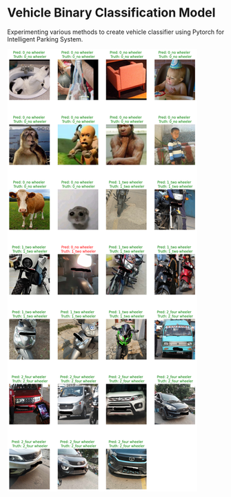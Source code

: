 # Vehicle Binary Classification Model 
Experimenting various methods to create vehicle classifier using Pytorch for Intelligent Parking System.

![Alt text](https://github.com/yunidh/vehicle_classifier/blob/main/images/result.png "Sample plot of prediction results made using MatPlotLib")
